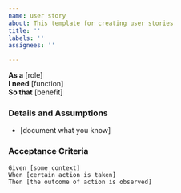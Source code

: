 ```yaml
---
name: user story
about: This template for creating user stories
title: ''
labels: ''
assignees: ''

---
```


**As a** [role]  
 **I need** [function]  
 **So that** [benefit]  
   
 ### Details and Assumptions
 * [document what you know]
   
 ### Acceptance Criteria  
  ```gherkin
 Given [some context]
 When [certain action is taken]
 Then [the outcome of action is observed]
 ```
